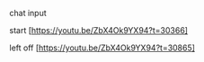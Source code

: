 chat input

start
[https://youtu.be/ZbX4Ok9YX94?t=30366]

left off
[https://youtu.be/ZbX4Ok9YX94?t=30865]
